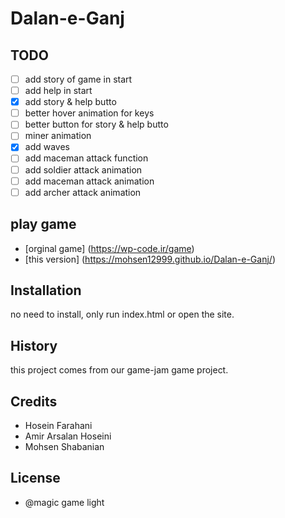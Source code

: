 # Dalan-e-Ganj
## TODO
- [ ] add story of game in start
- [ ] add help in start
- [x] add story & help butto
- [ ] better hover animation for keys
- [ ] better button for story & help butto
- [ ] miner animation
- [x] add waves
- [ ] add maceman attack function
- [ ] add soldier attack animation
- [ ] add maceman attack animation
- [ ] add archer attack animation
## play game
* [orginal game] (https://wp-code.ir/game)
* [this version] (https://mohsen12999.github.io/Dalan-e-Ganj/)
## Installation
no need to install, only run index.html or open the site.
## History
this project comes from our game-jam game project.
## Credits
* Hosein Farahani
* Amir Arsalan Hoseini
* Mohsen Shabanian
## License
* @magic game light
